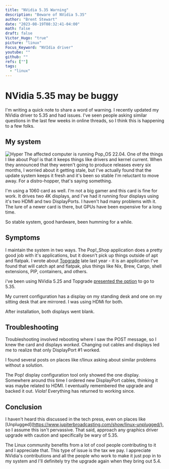 ```yaml
---
title: "NVidia 5.35 Warning"
description: "Beware of NVidia 5.35"
author: "Brent Stewart"
date: "2023-08-19T08:32:41-04:00"
math: false
draft: false
Victor_Hugo: "true"
picture: "linux"
Focus_Keyword: "NVIdia driver"
youtube: ""
github: ""
refs: [""]
tags:
  - "linux"
---
```


# NVidia 5.35 may be buggy
I'm writing a quick note to share a word of warning.  I recently updated my NVidia driver to 5.35 and had issues.  I've seen people asking similar questions in the last few weeks in online threads, so I think this is happening to a few folks.

## My system

![Hyper](/hyper.png#floatright)
The affected computer is running Pop_OS 22.04.  One of the things I like about Pop! is that it keeps things like drivers and kernel current.  When they announced that they weren't going to produce releases every six months, I worried about it getting stale, but I've actually found that the update system keeps it fresh and it's been so stable I'm reluctant to move away.  For a distro-hopper, that's saying something.

I'm using a 1060 card as well.  I'm not a big gamer and this card is fine for work.  It drives two 4K displays, and I've had it running four displays using it's two HDMI and two DisplayPorts.  I haven't had many problems with it.  The lure of a newer card is there, but GPUs have been expensive for a long time.

So stable system, good hardware, been humming for a while.

## Symptoms

I maintain the system in two ways.  The Pop!_Shop application does a pretty good job with it's applications, but it doesn't pick up things outside of apt and flatpak.  I wrote about [Topgrade](/posts/221114_topgrade/) late last year - it is an application I've found that will catch apt and flatpak, plus things like Nix, Brew, Cargo, shell extensions, PIP, containers, and others.

i've been using NVidia 5.25 and Topgrade [presented the option](https://www.stickycomics.com/computer-update/) to go to 5.35.

My current configuration has a display on my standing desk and one on my sitting desk that are mirrored.  I was using HDMi for both.

After installation, both displays went blank.

## Troubleshooting
Troubleshooting involved rebooting where I saw the POST message, so I knew the card and displays _worked_.  Changing out cables and displays led me to realize that only DisplayPort #1 worked.

I found several posts on places like r/linux asking about similar problems without a solution.

The Pop! display configuration tool only showed the one display.  Somewhere around this time I ordered new DisplayPort cables, thinking it was maybe related to HDMI.  I eventually remembered the upgrade and backed it out.  _Viola!_ Everything has returned to working since.

## Conclusion
I haven't heard this discussed in the tech press, even on places like [Unplugged](https://www.jupiterbroadcasting.com/show/linux-unplugged/}, so I assume this isn't pervassive.  That said, approach any graphics driver upgrade with caution and specifically be wary of 5.35.

The Linux community benefits from a lot of cool people contributing to it and I appreciate that.  This type of issue is the tax we pay.  I appreciate NVidia's contributions and all the people who work to make it just pop in to my system and I'll definitely try the upgrade again when they bring out 5.4.